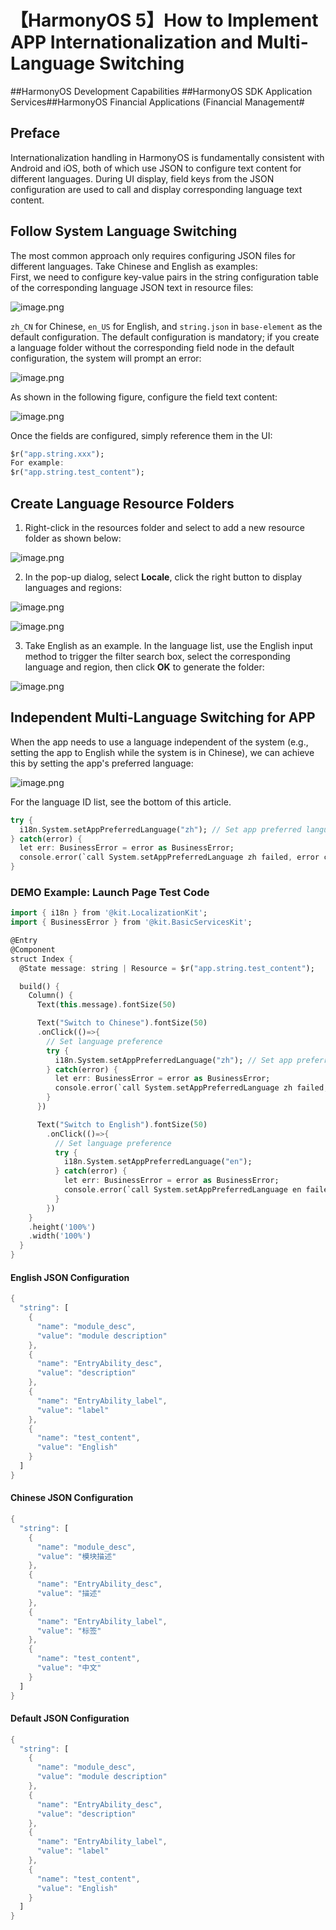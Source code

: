 # 【HarmonyOS 5】How to Implement APP Internationalization and Multi-Language Switching  

\##HarmonyOS Development Capabilities ##HarmonyOS SDK Application Services##HarmonyOS Financial Applications (Financial Management#  


## Preface  

Internationalization handling in HarmonyOS is fundamentally consistent with Android and iOS, both of which use JSON to configure text content for different languages. During UI display, field keys from the JSON configuration are used to call and display corresponding language text content.  


## Follow System Language Switching  

The most common approach only requires configuring JSON files for different languages. Take Chinese and English as examples:  
First, we need to configure key-value pairs in the string configuration table of the corresponding language JSON text in resource files:  

![image.png](https://api.nutpi.net/file/topic/2025-06-20/image/d107ee8e3fc245a293709f2ab09a6fd8b1862.png)  

`zh_CN` for Chinese, `en_US` for English, and `string.json` in `base-element` as the default configuration. The default configuration is mandatory; if you create a language folder without the corresponding field node in the default configuration, the system will prompt an error:  

![image.png](https://api.nutpi.net/file/topic/2025-06-20/image/af0c58ccc8b945e69a5c2353e32b10e8b1862.png)  

As shown in the following figure, configure the field text content:  

![image.png](https://api.nutpi.net/file/topic/2025-06-20/image/f0cf5b8f3c96436c84ac38d21b8795eab1862.png)  

Once the fields are configured, simply reference them in the UI:  
```dart
$r("app.string.xxx");
For example:
$r("app.string.test_content");
```  


## Create Language Resource Folders  

1. Right-click in the resources folder and select to add a new resource folder as shown below:  

![image.png](https://api.nutpi.net/file/topic/2025-06-20/image/619c0e8231ee42b5985184e2ecd3a338b1862.png)  

2. In the pop-up dialog, select **Locale**, click the right button to display languages and regions:  

![image.png](https://api.nutpi.net/file/topic/2025-06-20/image/04b8a9ebc8a648458b38f1e89d87a013b1862.png)  

![image.png](https://api.nutpi.net/file/topic/2025-06-20/image/9223787cb99e45a79f7be9550252e9dfb1862.png)  

3. Take English as an example. In the language list, use the English input method to trigger the filter search box, select the corresponding language and region, then click **OK** to generate the folder:  

![image.png](https://api.nutpi.net/file/topic/2025-06-20/image/020399aef9ff4eb9a0c40a6cebc7faa0b1862.png)  


## Independent Multi-Language Switching for APP  

When the app needs to use a language independent of the system (e.g., setting the app to English while the system is in Chinese), we can achieve this by setting the app's preferred language:  

![image.png](https://api.nutpi.net/file/topic/2025-06-20/image/ba0d4ef225d64fefb628b51597f65566b1862.png)  

For the language ID list, see the bottom of this article.  
```dart
try {
  i18n.System.setAppPreferredLanguage("zh"); // Set app preferred language to zh-Hans
} catch(error) {
  let err: BusinessError = error as BusinessError;
  console.error(`call System.setAppPreferredLanguage zh failed, error code: ${err.code}, message: ${err.message}.`);
}
```  

### DEMO Example: Launch Page Test Code  
```dart
import { i18n } from '@kit.LocalizationKit';
import { BusinessError } from '@kit.BasicServicesKit';

@Entry
@Component
struct Index {
  @State message: string | Resource = $r("app.string.test_content");

  build() {
    Column() {
      Text(this.message).fontSize(50)

      Text("Switch to Chinese").fontSize(50)
      .onClick(()=>{
        // Set language preference
        try {
          i18n.System.setAppPreferredLanguage("zh"); // Set app preferred language to zh-Hans
        } catch(error) {
          let err: BusinessError = error as BusinessError;
          console.error(`call System.setAppPreferredLanguage zh failed, error code: ${err.code}, message: ${err.message}.`);
        }
      })

      Text("Switch to English").fontSize(50)
        .onClick(()=>{
          // Set language preference
          try {
            i18n.System.setAppPreferredLanguage("en");
          } catch(error) {
            let err: BusinessError = error as BusinessError;
            console.error(`call System.setAppPreferredLanguage en failed, error code: ${err.code}, message: ${err.message}.`);
          }
        })
    }
    .height('100%')
    .width('100%')
  }
}
```  

#### English JSON Configuration  
```dart
{
  "string": [
    {
      "name": "module_desc",
      "value": "module description"
    },
    {
      "name": "EntryAbility_desc",
      "value": "description"
    },
    {
      "name": "EntryAbility_label",
      "value": "label"
    },
    {
      "name": "test_content",
      "value": "English"
    }
  ]
}
```  

#### Chinese JSON Configuration  
```dart
{
  "string": [
    {
      "name": "module_desc",
      "value": "模块描述"
    },
    {
      "name": "EntryAbility_desc",
      "value": "描述"
    },
    {
      "name": "EntryAbility_label",
      "value": "标签"
    },
    {
      "name": "test_content",
      "value": "中文"
    }
  ]
}
```  

#### Default JSON Configuration  
```dart
{
  "string": [
    {
      "name": "module_desc",
      "value": "module description"
    },
    {
      "name": "EntryAbility_desc",
      "value": "description"
    },
    {
      "name": "EntryAbility_label",
      "value": "label"
    },
    {
      "name": "test_content",
      "value": "English"
    }
  ]
}
```  
